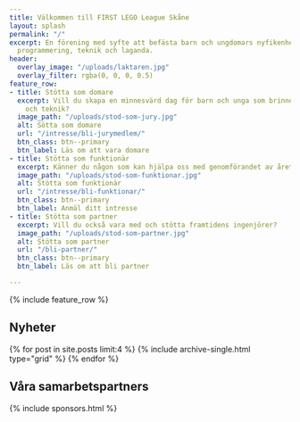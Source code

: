 ```yaml
---
title: Välkommen till FIRST LEGO League Skåne
layout: splash
permalink: "/"
excerpt: En förening med syfte att befästa barn och ungdomars nyfikenhet kring problemlösning,
  programmering, teknik och laganda.
header:
  overlay_image: "/uploads/laktaren.jpg"
  overlay_filter: rgba(0, 0, 0, 0.5)
feature_row:
- title: Stötta som domare
  excerpt: Vill du skapa en minnesvärd dag för barn och unga som brinner för innovation
    och teknik?
  image_path: "/uploads/stod-som-jury.jpg"
  alt: Sötta som domare
  url: "/intresse/bli-jurymedlem/"
  btn_class: btn--primary
  btn_label: Läs om att vara domare
- title: Stötta som funktionär
  excerpt: Känner du någon som kan hjälpa oss med genomförandet av årets regionfinal?
  image_path: "/uploads/stod-som-funktionar.jpg"
  alt: Stötta som funktionär
  url: "/intresse/bli-funktionar/"
  btn_class: btn--primary
  btn_label: Anmäl ditt intresse
- title: Stötta som partner
  excerpt: Vill du också vara med och stötta framtidens ingenjörer?
  image_path: "/uploads/stod-som-partner.jpg"
  alt: Stötta som partner
  url: "/bli-partner/"
  btn_class: btn--primary
  btn_label: Läs om att bli partner

---
```

{% include feature_row %}

## Nyheter

<div class="posts">
{% for post in site.posts limit:4 %}
{% include archive-single.html type="grid" %}
{% endfor %}
</div>

## Våra samarbetspartners

{% include sponsors.html %}
<!--
![](/uploads/sponsorer.png)
-->
